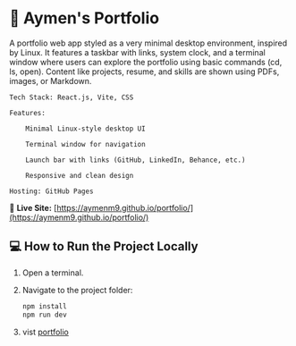 # 💼 Aymen's Portfolio

A portfolio web app styled as a very minimal desktop environment, inspired by Linux. It features a taskbar with links, system clock, and a terminal window where users can explore the portfolio using basic commands (cd, ls, open). Content like projects, resume, and skills are shown using PDFs, images, or Markdown.

    Tech Stack: React.js, Vite, CSS

    Features:

        Minimal Linux-style desktop UI

        Terminal window for navigation

        Launch bar with links (GitHub, LinkedIn, Behance, etc.)

        Responsive and clean design

    Hosting: GitHub Pages

🔗 **Live Site:** [https://aymenm9.github.io/portfolio/](https://aymenm9.github.io/portfolio/)

## 💻 How to Run the Project Locally

1. Open a terminal.

2. Navigate to the project folder:
   ```bash
   npm install
   npm run dev

3. vist [portfolio]("http://localhost:5173/portfolio/")

